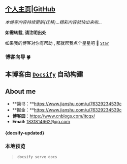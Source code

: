  ## [个人主页](https://quanqiuheike.github.io/blogs)|[GitHub](https://github.com/quanqiuheike/blogs)
*本博客内容持续更新(迁移)...精彩内容就快出来啦...*

**如需转载, 请注明出处**

如果我的博客对你有帮助 , 那就帮我点个星星吧 🤣 [`Star`](https://github.com/quanqiuheike/blogs)
### 博客向导 🍀
本博客由 [`Docsify`](https://docsify.js.org/#/zh-cn/) 自动构建
---

## About me

- **简书：**https://www.jianshu.com/u/76329234539c
- **掘金：**https://www.jianshu.com/u/76329234539c
- **博客园**：https://www.cnblogs.com/itcqx/
- **Email:** 1831814662@qq.com
#### {docsify-updated}

### 本地预览

> `docsify serve docs`

 
